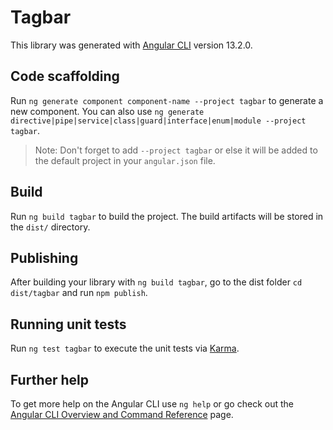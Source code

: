 # Tagbar

This library was generated with [Angular CLI](https://github.com/angular/angular-cli) version 13.2.0.

## Code scaffolding

Run `ng generate component component-name --project tagbar` to generate a new component. You can also use `ng generate directive|pipe|service|class|guard|interface|enum|module --project tagbar`.
> Note: Don't forget to add `--project tagbar` or else it will be added to the default project in your `angular.json` file. 

## Build

Run `ng build tagbar` to build the project. The build artifacts will be stored in the `dist/` directory.

## Publishing

After building your library with `ng build tagbar`, go to the dist folder `cd dist/tagbar` and run `npm publish`.

## Running unit tests

Run `ng test tagbar` to execute the unit tests via [Karma](https://karma-runner.github.io).

## Further help

To get more help on the Angular CLI use `ng help` or go check out the [Angular CLI Overview and Command Reference](https://angular.io/cli) page.
